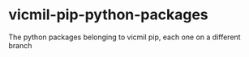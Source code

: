 # vicmil-pip-python-packages

The python packages belonging to vicmil pip, each one on a different branch
